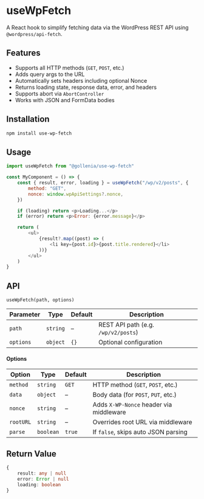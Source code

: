 # useWpFetch

A React hook to simplify fetching data via the WordPress REST API using `@wordpress/api-fetch`.

## Features

-   Supports all HTTP methods (`GET`, `POST`, etc.)
-   Adds query args to the URL
-   Automatically sets headers including optional Nonce
-   Returns loading state, response data, error, and headers
-   Supports abort via `AbortController`
-   Works with JSON and FormData bodies

## Installation

```bash
npm install use-wp-fetch
```

## Usage

```js
import useWpFetch from "@gollenia/use-wp-fetch"

const MyComponent = () => {
    const { result, error, loading } = useWpFetch("/wp/v2/posts", {
        method: "GET",
        nonce: window.wpApiSettings?.nonce,
    })

    if (loading) return <p>Loading...</p>
    if (error) return <p>Error: {error.message}</p>

    return (
        <ul>
            {result?.map((post) => (
                <li key={post.id}>{post.title.rendered}</li>
            ))}
        </ul>
    )
}
```

## API

`useWpFetch(path, options)`

| Parameter | Type     | Default | Description                         |
| --------- | -------- | ------- | ----------------------------------- |
| `path`    | `string` | –       | REST API path (e.g. `/wp/v2/posts`) |
| `options` | `object` | `{}`    | Optional configuration              |

#### Options

| Option    | Type      | Default | Description                             |
| --------- | --------- | ------- | --------------------------------------- |
| `method`  | `string`  | `GET`   | HTTP method (`GET`, `POST`, etc.)       |
| `data`    | `object`  | –       | Body data (for `POST`, `PUT`, etc.)     |
| `nonce`   | `string`  | –       | Adds `X-WP-Nonce` header via middleware |
| `rootURL` | `string`  | –       | Overrides root URL via middleware       |
| `parse`   | `boolean` | `true`  | If `false`, skips auto JSON parsing     |

## Return Value

```ts
{
    result: any | null
    error: Error | null
    loading: boolean
}
```
